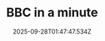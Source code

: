 ---
title: "BBC in a minute"
date: 2025-09-28T01:47:47.534Z
tags:
  - a minute
  - session 4
  - Verbs
categories:
  - BBC
description: 记得填写描述内容哦~~~
---